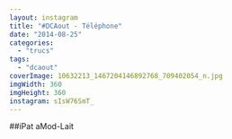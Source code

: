 ```yaml
---
layout: instagram
title: "#DCAout - Téléphone"
date: "2014-08-25"
categories: 
  - "trucs"
tags: 
  - "dcaout"
coverImage: 10632213_1467204146892768_709402054_n.jpg
imgWidth: 360
imgHeight: 360
instagram: sIsW76SmT_
---
```


##iPat aMod-Lait

